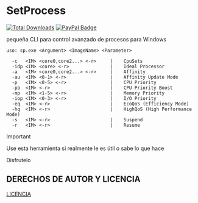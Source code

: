 # SetProcess
[![Total Downloads](https://img.shields.io/github/downloads/LuSlower/SetProcess/total.svg)](https://github.com/LuSlower/SetProcess/releases) [![PayPal Badge](https://img.shields.io/badge/PayPal-003087?logo=paypal&logoColor=fff&style=flat)](https://paypal.me/eldontweaks) 

pequeña CLI para control avanzado de procesos para Windows

```
uso: sp.exe <Argument> <ImageName> <Parameter>

  -c   <IM> <core0,core2...> <-r>     |    CpuSets
  -idp <IM> <core> <-r>               |    Ideal Processor
  -a   <IM> <core0,core2...> <-r>     |    Affinity
  -au  <IM> <0-1> <-r>                |    Affinity Update Mode
  -p   <IM> <0-5> <-r>                |    CPU Priority
  -pb  <IM> <-r>                      |    CPU Priority Boost
  -mp  <IM> <1-5> <-r>                |    Memory Priority
  -iop <IM> <0-3> <-r>                |    I/O Priority
  -eq  <IM> <-r>                      |    EcoQoS (Efficiency Mode)
  -hq  <IM> <-r>                      |    HighQoS (High Performance Mode)
  -s   <IM> <-r>                      |    Suspend
  -r   <IM> <-r>                      |    Resume
```

> [!important]
> Use esta herramienta si realmente le es útil o sabe lo que hace
>
> Disfrutelo

## DERECHOS DE AUTOR Y LICENCIA
[LICENCIA](LICENSE)
